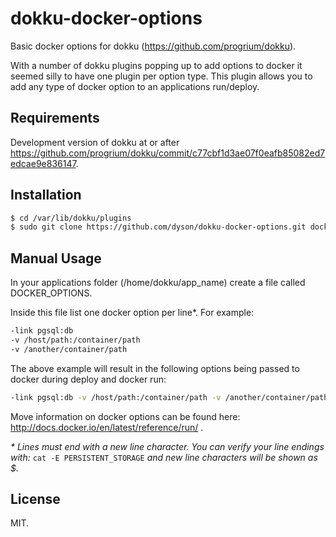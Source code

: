 dokku-docker-options
========================

Basic docker options for dokku (https://github.com/progrium/dokku).

With a number of dokku plugins popping up to add options to docker it seemed silly to have one plugin per option type. This plugin allows you to add any type of docker option to an applications run/deploy.

Requirements
------------

Development version of dokku at or after https://github.com/progrium/dokku/commit/c77cbf1d3ae07f0eafb85082ed7edcae9e836147.

Installation
------------

```bash
$ cd /var/lib/dokku/plugins
$ sudo git clone https://github.com/dyson/dokku-docker-options.git docker-options
````

Manual Usage
-----

In your applications folder (/home/dokku/app_name) create a file called DOCKER_OPTIONS.

Inside this file list one docker option per line*. For example:

```bash
-link pgsql:db
-v /host/path:/container/path
-v /another/container/path
```

The above example will result in the following options being passed to docker during deploy and docker run:

```bash
-link pgsql:db -v /host/path:/container/path -v /another/container/path
```

Move information on docker options can be found here: http://docs.docker.io/en/latest/reference/run/ .

_* Lines must end with a new line character. You can verify your line endings with:_ `cat -E PERSISTENT_STORAGE`
_and new line characters will be shown as $._

License
-------

MIT.
